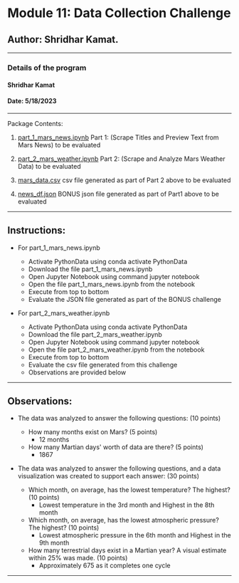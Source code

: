 # Module 11: Data Collection Challenge

## Author: Shridhar Kamat.
<hr>

### Details of the program 
#### Shridhar Kamat
#### Date: 5/18/2023
<hr>
Package Contents:

1. [part_1_mars_news.ipynb](https://github.com/shriparna/data-collection-challenge/blob/main/part_1_mars_news.ipynb) Part 1: (Scrape Titles and Preview Text from Mars News) to be evaluated

2. [part_2_mars_weather.ipynb](https://github.com/shriparna/data-collection-challenge/blob/main/part_2_mars_weather.ipynb) Part 2: (Scrape and Analyze Mars Weather Data) to be evaluated

3. [mars_data.csv](https://github.com/shriparna/data-collection-challenge/blob/main/mars_data.csv) csv file generated as part of Part 2 above to be evaluated

4. [news_df.json](https://github.com/shriparna/data-collection-challenge/blob/main/news_df.json) BONUS json file generated as part of Part1 above to be evaluated

<hr>

## Instructions:

- For part_1_mars_news.ipynb
    - Activate PythonData using conda activate PythonData
    - Download the file part_1_mars_news.ipynb
    - Open Jupyter Notebook using command jupyter notebook
    - Open the file part_1_mars_news.ipynb from the notebook
    - Execute from top to bottom   
    - Evaluate the JSON file generated as part of the BONUS challenge

- For part_2_mars_weather.ipynb
    - Activate PythonData using conda activate PythonData
    - Download the file part_2_mars_weather.ipynb
    - Open Jupyter Notebook using command jupyter notebook
    - Open the file part_2_mars_weather.ipynb from the notebook
    - Execute from top to bottom   
    - Evaluate the csv file generated from this challenge
    - Observations are provided below
<hr>

## Observations:

- The data was analyzed to answer the following questions: (10 points)
    - How many months exist on Mars? (5 points)
        - 12 months
    - How many Martian days' worth of data are there? (5 points)
        - 1867

- The data was analyzed to answer the following questions, and a data visualization was created to support each answer: (30 points)
    - Which month, on average, has the lowest temperature? The highest? (10 points)
        - Lowest temperature in the 3rd month and Highest in the 8th month
    - Which month, on average, has the lowest atmospheric pressure? The highest? (10 points)
        - Lowest atmospheric pressure in the 6th month and Highest in the 9th month
    - How many terrestrial days exist in a Martian year? A visual estimate within 25% was made. (10 points)
        - Approximately 675 as it completes one cycle
<hr>
